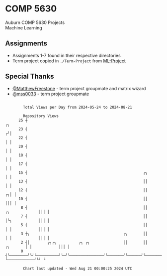 # COMP 5630
Auburn COMP 5630 Projects  
Machine Learning

## Assignments
- Assignments 1-7 found in their respective directories
- Term project copied in `./Term-Project` from [ML-Project](https://github.com/wumphlett/ML-Project)

## Special Thanks
- [@MatthewFreestone](https://github.com/MatthewFreestone) - term project groupmate and matrix wizard
- [@mss0033](https://github.com/mss0033) - term project groupmate

```

        Total Views per Day from 2024-05-24 to 2024-08-21

        Repository Views
      25 ┼                                                                                       ╭╮
      23 ┤                                                                                      ╭╯│
      22 ┤                                                                                      │ │
      20 ┤                                                                                      │ │
      18 ┤                                                                                      │ │
      17 ┤                                                                                      │ │
      15 ┤                                                    ╭╮                                │ │
      13 ┤                                                    ││                                │ │
      12 ┤                                                    ││                              ╭╮│ │
      10 ┤                                                    ││                              │││ │
       8 ┤                                                    ││               ╭╮             │││ │
       7 ┤                                                    ││               │╰╮            │││ │
       5 ┤                                                    ││               │ │            │││ │
       3 ┼╮                                          ╭╮       ││               │ │            │││ │
       2 ┤│        ╭╮╭╮          ╭╮ ╭╮               ││       ││      ╭╮       │ │            │││ │
       0 ┤╰────────╯╰╯╰──────────╯╰─╯╰───────────────╯╰───────╯╰──────╯╰───────╯ ╰────────────╯╰╯ ╰

        Chart last updated - Wed Aug 21 00:00:25 2024 UTC
        
```
